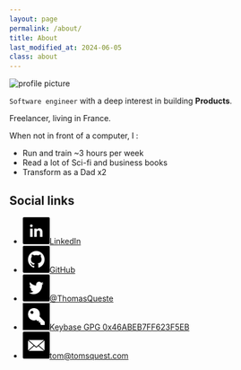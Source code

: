 ```yaml
---
layout: page
permalink: /about/
title: About
last_modified_at: 2024-06-05
class: about
---
```


<img class="profile" alt="profile picture" src="https://gravatar.com/avatar/219f5e29792760ca6a6e4bf17da4fd7a.jpg?s=200"/>

`Software engineer` with a deep interest in building **Products**.

Freelancer, living in France.

When not in front of a computer, I :

- Run and train ~3 hours per week
- Read a lot of Sci-fi and business books
- Transform as a Dad x2

## Social links

<ul class="links">
    <li>
        <a href="https://www.linkedin.com/in/thomasqueste" title="View Thomas Queste's profile on LinkedIn">
            <img src="/assets/images/li-48.png" width="48" height="48" alt="View Thomas Queste's profile on LinkedIn">LinkedIn
        </a>
    </li>
    <li>
        <a href="https://github.com/tomsquest" title="View Thomas Queste's profile on Github">
            <img src="/assets/images/gh-48.png" width="48" height="48" alt="View Thomas Queste's profile on Github">GitHub
        </a>
    </li>
    <li>
        <a href="https://twitter.com/ThomasQueste" title="View Thomas Queste's profile on Twitter">
            <img src="/assets/images/tw-48.png" width="48" height="48" alt="View Thomas Queste's profile on Twitter">@ThomasQueste
        </a>
    </li>
    <li>
        <a href="https://keybase.io/thomasqueste" title="Viw Thomas Queste's profile on Keybase">
            <img src="/assets/images/kb-48.png" width="48" height="48" alt="Viw Thomas Queste's profile on Keybase">Keybase GPG 0x46ABEB7FF623F5EB
        </a>
    </li>
    <li>
        <a href="mailto:tom@tomsquest.com">
          <img src="/assets/images/mail-48.png" width="48" height="48" alt="Email Thomas Queste">tom@tomsquest.com
        </a>
    </li>
</ul>
